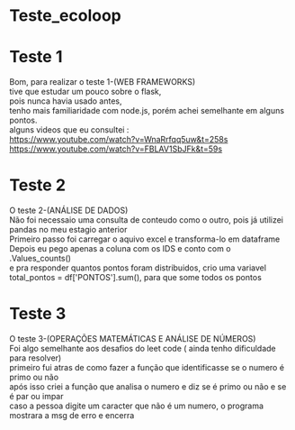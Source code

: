 # Teste_ecoloop

# Teste 1

Bom, para realizar o teste 1-(WEB FRAMEWORKS)<br> tive que estudar um pouco sobre o flask,<br>
pois nunca havia usado antes,<br>
tenho mais familiaridade com node.js, porém achei semelhante em alguns pontos.<br>
alguns videos que eu consultei : <br>
https://www.youtube.com/watch?v=WnaRrfqq5uw&t=258s <br>
https://www.youtube.com/watch?v=FBLAV1SbJFk&t=59s

# Teste 2 

O teste 2-(ANÁLISE DE DADOS)<br> Não foi necessaio uma consulta de conteudo como o outro, pois já utilizei pandas
no meu estagio anterior <br>
Primeiro passo foi carregar o aquivo excel e transforma-lo em dataframe<br>
Depois eu pego apenas a coluna com os IDS e conto com o .Values_counts()<br>
e pra responder quantos pontos foram distribuidos, crio uma variavel total_pontos = df['PONTOS'].sum(), para que some todos os pontos

# Teste 3 

O teste 3-(OPERAÇÕES MATEMÁTICAS E ANÁLISE DE NÚMEROS)<br> Foi algo semelhante aos desafios do leet code ( ainda tenho dificuldade para resolver) <br>
primeiro fui atras de como fazer a função que identificasse se o numero é primo ou não <br>
após isso criei a função que analisa o numero e diz se é primo ou não e se é par ou impar <br>
caso a pessoa digite um caracter que não é um numero, o programa mostrara a msg de erro e encerra <br>
